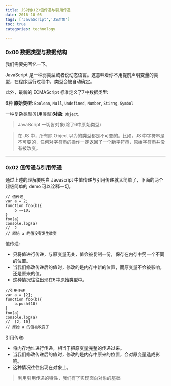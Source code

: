 ```yaml
---
title: JS对象(2)值传递与引用传递  
date: 2016-10-05      
tags: ['JavaScript','JS对象']
toc: true
categories: technology

---
```

### 0x00 数据类型与数据结构
我们需要先回忆一下。

JavaScript 是一种弱类型或者说动态语言。这意味着你不用提前声明变量的类型，在程序运行过程中，类型会被自动确定。

此外，最新的 ECMAScript 标准定义了7中数据类型:

6种 **原始类型**: `Boolean`, `Null`, `Undefined`, `Number`, `Stirng`, `Symbol`  

一种复杂类型(引用类型)**对象**: `Object`.

> JavaScript 一切皆对象(除了6中原始类型)


> 在 JS 中，所有除 Object 以为的类型都是不可变的。比如，JS 中字符串是不可变的，任何对字符串的操作一定返回了一个新字符串，原始字符串并没有被改变。




---
### 0x02 值传递与引用传递

通过上述的理解要明白 Javascript 中值传递与引用传递就太简单了，下面的两个超级简单的 demo 可以诠释一切。

```
// 值传递
var a = 2;
function foo(b){
    b +=10;		
}
foo(a)
console.log(a) 
//  2
// 原始 a 的值没有发生改变
```

值传递:
* 只将值进行传递，与原变量无关，值会被复制一份，保存在内存中另一个不同的位置。
* 当我们修改传递后的值时，修改的是内存中新的位置，而原变量不会被影响，还是原来的值。
* 这种情况往往出现在6中原始类型中。

```
//引用传递
var a = [2];
function foo(b){
    b.push(10)	
}
foo(a)
console.log(a) 
//  [2, 10]
// 原始 a 的值被改变了
```

引用传递:
* 将内存地址进行传递，相当于把原变量完整的传递过来。
* 当我们修改传递后的值时，修改的是内存中原来的位置，会对原变量造成影响。
* 这种情况往往出现在对象上。


> 利用引用传递的特性，我们有了实现面向对象的基础



